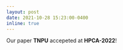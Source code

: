 ```yaml
---
layout: post
date: 2021-10-28 15:23:00-0400
inline: true
---
```


Our paper <strong>TNPU</strong> accepeted at <strong>HPCA-2022</strong>!


